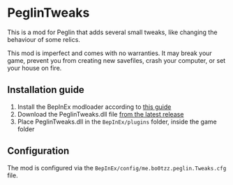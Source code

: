 # PeglinTweaks  
This is a mod for Peglin that adds several small tweaks, like changing the behaviour of some relics.

This mod is imperfect and comes with no warranties. It may break your game,
prevent you from creating new savefiles, crash your computer, or set your house on fire.

## Installation guide
1. Install the BepInEx modloader according to [this guide](https://docs.bepinex.dev/master/articles/user_guide/installation/unity_mono.html)
2. Download the PeglinTweaks.dll file [from the latest release](https://github.com/bo0tzz/PeglinTweaks/releases/latest)
3. Place PeglinTweaks.dll in the `BepInEx/plugins` folder, inside the game folder

## Configuration
The mod is configured via the `BepInEx/config/me.bo0tzz.peglin.Tweaks.cfg` file.  